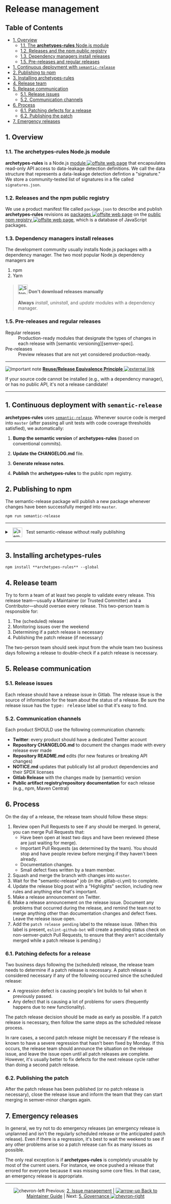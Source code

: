# Release management

## Table of Contents

<!-- ⛔️ AUTO-GENERATED-CONTENT:START (TOC:excludeText=Table of Contents) -->

-   [1. Overview](#1-overview)
    -   [1.1. The **archetypes-rules** Node.js module](#11-the-archetypes-rulessignatures-nodejs-module)
    -   [1.2. Releases and the npm public registry](#12-releases-and-the-npm-public-registry)
    -   [1.3. Dependency managers install releases](#13-dependency-managers-install-releases)
    -   [1.5. Pre-releases and regular releases](#15-pre-releases-and-regular-releases)
-   [1. Continuous deployment with `semantic-release`](#1-continuous-deployment-with-semantic-release)
-   [2. Publishing to npm](#2-publishing-to-npm)
-   [3. Installing archetypes-rules](#3-installing-archetypes-rulessignatures)
-   [4. Release team](#4-release-team)
-   [5. Release communication](#5-release-communication)
    -   [5.1. Release issues](#51-release-issues)
    -   [5.2. Communication channels](#52-communication-channels)
-   [6. Process](#6-process)
    -   [6.1. Patching defects for a release](#61-patching-defects-for-a-release)
    -   [6.2. Publishing the patch](#62-publishing-the-patch)
-   [7. Emergency releases](#7-emergency-releases)

<!-- ⛔️ AUTO-GENERATED-CONTENT:END -->

## 1. Overview

### 1.1. The **archetypes-rules** Node.js module

**archetypes-rules** is a Node.js [module
![offsite web page][octicon-link-external]][npmjs-about-modules-doc] that
encapsulates read-only API access to data-leakage detection definitions. We call
the data structure that represents a data-leakage detection defintion a
"signature." We store a community-tested list of signatures in a file called
`signatures.json`.

### 1.2. Releases and the npm public registry

We use a product manifest file called `package.json` to describe and publish
**archetypes-rules** revisions as [packages
![offsite web page][octicon-link-external]][npmjs-about-packages-doc] on the
[public npm registry
![offsite web page][octicon-link-external]][npmjs-public-registry-doc], which is
a database of JavaScript packages.

### 1.3. Dependency managers install releases

The development community usually installs Node.js packages with a dependency
manager. The two most popular Node.js dependency managers are

1.  npm
1.  Yarn

> <h4><img alt="Stop!" height="30" src="https://cdnjs.cloudflare.com/ajax/libs/octicons/8.3.0/svg/stop.svg" valign="bottom" width="30"> Don't download releases manually</h4>
>
> **Always** _install_, _uninstall_, and _update_ modules with a dependency
> manager.

### 1.5. Pre-releases and regular releases

<dl>
  <dt>Regular releases</dt>
  <dd>Production-ready modules that designate the
  types of changes in each release with [semantic versioning][semver-spec].</dd>
  <dt>Pre-releases</dt>
  <dd>Preview releases that are not yet considered production-ready.</dd>
</dl>

* * *

![Important note][octicon-alert]
[**Reuse/Release Equivalence Principle** ![external link][octicon-link-external]](http://wiki.c2.com/?ReuseReleaseEquivalencePrinciple)

If your source code cannot be installed (e.g., with a dependency manager), or
has no public API, it's not a release candidate!

* * *

## 1. Continuous deployment with `semantic-release`

**archetypes-rules** uses [`semantic-release`][semantic-release-readme].
Whenever source code is merged into `master` (after passing all unit tests with
code coverage thresholds satisfied), we automatically:

1.  **Bump the semantic version** of **archetypes-rules** (based on conventional
    commits).

1.  **Update the CHANGELOG.md** file.

1.  **Generate release notes**.

1.  **Publish** the **archetypes-rules** to the public npm registry.

## 2. Publishing to npm

The semantic-release package will publish a new package whenever changes have
been successfully merged into `master`.

```shell
npm run semantic-release
```

* * *

<details>

<summary><img src="https://cdnjs.cloudflare.com/ajax/libs/octicons/8.3.0/svg/beaker.svg" height="30" width="30" alt="semantic-release dry-runs" valign="middle" hspace="8"> Test semantic-release without really publishing</summary>

Open a Terminal and change into your **archetypes-rules** directory.

Then run:

```shell
npm run semantic-release -- --dry-run
```

The `--dry-run` option executes semantic-release without actually publishing
anything. You should see output similar to this:

```shell
> archetypes-rules@0.0.0 semantic-release /Users/username/Projects/gitlab/archetypes-rules/signatures
> semantic-release "--dry-run"

[8:00:23 PM] [semantic-release] › ℹ  Running semantic-release version 15.13.3
[8:00:23 PM] [semantic-release] › ✔  Loaded plugin "verifyConditions" from "@semantic-release/changelog"
[8:00:23 PM] [semantic-release] › ✔  Loaded plugin "verifyConditions" from "@semantic-release/gitlab"
[8:00:23 PM] [semantic-release] › ✔  Loaded plugin "verifyConditions" from "@semantic-release/npm"
[8:00:23 PM] [semantic-release] › ✔  Loaded plugin "analyzeCommits" from "@semantic-release/commit-analyzer"
[8:00:23 PM] [semantic-release] › ✔  Loaded plugin "generateNotes" from "@semantic-release/release-notes-generator"
[8:00:23 PM] [semantic-release] › ✔  Loaded plugin "publish" from "@semantic-release/gitlab"
[8:00:23 PM] [semantic-release] › ✔  Loaded plugin "publish" from "@semantic-release/npm"
[8:00:23 PM] [semantic-release] › ℹ  This test run was triggered on the branch 1-api-signatures, while semantic-release is configured to only publish from master, therefore a new version won’t be published.
```

</details>

* * *

## 3. Installing archetypes-rules

```shell
npm install **archetypes-rules** --global
```

## 4. Release team

Try to form a team of at least two people to validate every release. This
release team—usually a Maintainer (or Trusted Committer) and a
Contributor—should oversee every release. This two-person team is responsible
for:

1.  The (scheduled) release
1.  Monitoring issues over the weekend
1.  Determining if a patch release is necessary
1.  Publishing the patch release (if necessary)

The two-person team should seek input from the whole team two business days
following a release to double-check if a patch release is necessary.

## 5. Release communication

### 5.1. Release issues

Each release should have a release issue in Gitlab. The release issue is the
source of information for the team about the status of a release. Be sure the
release issue has the <kbd>type: release</kbd> label so that it's easy to find.

### 5.2. Communication channels

Each product SHOULD use the following communication channels:

-   **Twitter**: every product should have a dedicated Twitter account
-   **Repository CHANGELOG.md** to document the changes made with every release
    ever made
-   **Repository README.md** edits (for new features or breaking API changes)
-   **NOTICE.md** updates that publically list all product dependencies and their
    SPDX licenses
-   **Gitlab Release** with the changes made by (semantic) version
-   **Public artifact registry/repository documentation** for each release (e.g.,
    npm, Maven Central)

## 6. Process

On the day of a release, the release team should follow these steps:

1.  Review open Pull Requests to see if any should be merged. In general, you
    can merge Pull Requests that:
    -   Have been open at least two days and have been reviewed (these are just
        waiting for merge).
    -   Important Pull Requests (as determined by the team). You should stop and
        have people review before merging if they haven't been already.
    -   Documentation changes.
    -   Small defect fixes written by a team member.
1.  Squash and merge the branch with changes into `master`.
1.  Wait for the "semantic-release" job (in the .gitlab-ci.yml) to complete.
1.  Update the release blog post with a "Highlights" section, including new
    rules and anything else that's important.
1.  Make a release announcement on Twitter.
1.  Make a release announcement on the release issue. Document any problems that
    occurred during the release, and remind the team not to merge anything other
    than documentation changes and defect fixes. Leave the release issue open.
1.  Add the `patch release pending` label to the release issue. (When this label
    is present, `eslint-github-bot` will create a pending status check on
    non-semver-patch Pull Requests, to ensure that they aren't accidentally
    merged while a patch release is pending.)

### 6.1. Patching defects for a release

Two business days following the (scheduled) release, the release team needs to
determine if a patch release is necessary. A patch release is considered
necessary if any of the following occurred since the scheduled release:

-   A regression defect is causing people's lint builds to fail when it previously
    passed.
-   Any defect that is causing a lot of problems for users (frequently happens due
    to new functionality).

The patch release decision should be made as early as possible. If a patch
release is necessary, then follow the same steps as the scheduled release
process.

In rare cases, a second patch release might be necessary if the release is known
to have a severe regression that hasn't been fixed by Monday. If this occurs,
the release team should announce the situation on the release issue, and leave
the issue open until all patch releases are complete. However, it's usually
better to fix defects for the next release cycle rather than doing a second
patch release.

### 6.2. Publishing the patch

After the patch release has been published (or no patch release is necessary),
close the release issue and inform the team that they can start merging in
semver-minor changes again.

## 7. Emergency releases

In general, we try not to do emergency releases (an emergency release is
unplanned and isn't the regularly scheduled release or the anticipated patch
release). Even if there is a regression, it's best to wait the weekend to see if
any other problems arise so a patch release can fix as many issues as possible.

The only real exception is if **archetypes-rules** is completely unusable by
most of the current users. For instance, we once pushed a release that errored
for everyone because it was missing some core files. In that case, an emergency
release is appropriate.

* * *

<nav align="center">

![chevron-left][octicon-chevron-left] Previous:
[2. Issue management](/docs/maintainer-guide/issues.md) \|
[![arrow-up][octicon-arrow-up] Back to Maintainer Guide](/docs/maintainer-guide/#readme)
| Next:
[5. Governance ![chevron-right][octicon-chevron-right]](/docs/maintainer-guide/governance.md)

</nav>

[semantic-release-readme]: https://github.com/semantic-release/semantic-release#readme

<!-- ⛔️ Do not remove this comment or anything below it ⛔️  -->

<!-- Documentation links -->

[npmjs-about-modules-doc]: https://docs.npmjs.com/about-packages-and-modules#about-modules

[npmjs-about-packages-doc]: https://docs.npmjs.com/about-packages-and-modules#about-packages

[npmjs-public-registry-doc]: https://docs.npmjs.com/about-the-public-npm-registry

[semver-spec]: https://semver.org "Semantic Versioning 2.0.0 specification"

[octicon-alert]: https://cdnjs.cloudflare.com/ajax/libs/octicons/8.3.0/svg/alert.svg

[octicon-arrow-down]: https://cdnjs.cloudflare.com/ajax/libs/octicons/8.3.0/svg/arrow-down.svg

[octicon-arrow-left]: https://cdnjs.cloudflare.com/ajax/libs/octicons/8.3.0/svg/arrow-left.svg

[octicon-arrow-right]: https://cdnjs.cloudflare.com/ajax/libs/octicons/8.3.0/svg/arrow-right.svg

[octicon-arrow-small-down]: https://cdnjs.cloudflare.com/ajax/libs/octicons/8.3.0/svg/arrow-small-down.svg

[octicon-arrow-small-left]: https://cdnjs.cloudflare.com/ajax/libs/octicons/8.3.0/svg/arrow-small-left.svg

[octicon-arrow-small-right]: https://cdnjs.cloudflare.com/ajax/libs/octicons/8.3.0/svg/arrow-small-right.svg

[octicon-arrow-small-up]: https://cdnjs.cloudflare.com/ajax/libs/octicons/8.3.0/svg/arrow-small-up.svg

[octicon-arrow-up]: https://cdnjs.cloudflare.com/ajax/libs/octicons/8.3.0/svg/arrow-up.svg

[octicon-beaker]: https://cdnjs.cloudflare.com/ajax/libs/octicons/8.3.0/svg/beaker.svg

[octicon-bell]: https://cdnjs.cloudflare.com/ajax/libs/octicons/8.3.0/svg/bell.svg

[octicon-bold]: https://cdnjs.cloudflare.com/ajax/libs/octicons/8.3.0/svg/bold.svg

[octicon-book]: https://cdnjs.cloudflare.com/ajax/libs/octicons/8.3.0/svg/book.svg

[octicon-bookmark]: https://cdnjs.cloudflare.com/ajax/libs/octicons/8.3.0/svg/bookmark.svg

[octicon-briefcase]: https://cdnjs.cloudflare.com/ajax/libs/octicons/8.3.0/svg/briefcase.svg

[octicon-broadcast]: https://cdnjs.cloudflare.com/ajax/libs/octicons/8.3.0/svg/broadcast.svg

[octicon-browser]: https://cdnjs.cloudflare.com/ajax/libs/octicons/8.3.0/svg/browser.svg

[octicon-bug]: https://cdnjs.cloudflare.com/ajax/libs/octicons/8.3.0/svg/bug.svg

[octicon-calendar]: https://cdnjs.cloudflare.com/ajax/libs/octicons/8.3.0/svg/calendar.svg

[octicon-check]: https://cdnjs.cloudflare.com/ajax/libs/octicons/8.3.0/svg/check.svg

[octicon-checklist]: https://cdnjs.cloudflare.com/ajax/libs/octicons/8.3.0/svg/checklist.svg

[octicon-chevron-down]: https://cdnjs.cloudflare.com/ajax/libs/octicons/8.3.0/svg/chevron-down.svg

[octicon-chevron-left]: https://cdnjs.cloudflare.com/ajax/libs/octicons/8.3.0/svg/chevron-left.svg

[octicon-chevron-right]: https://cdnjs.cloudflare.com/ajax/libs/octicons/8.3.0/svg/chevron-right.svg

[octicon-chevron-up]: https://cdnjs.cloudflare.com/ajax/libs/octicons/8.3.0/svg/chevron-up.svg

[octicon-circle-slash]: https://cdnjs.cloudflare.com/ajax/libs/octicons/8.3.0/svg/circle-slash.svg

[octicon-circuit-board]: https://cdnjs.cloudflare.com/ajax/libs/octicons/8.3.0/svg/circuit-board.svg

[octicon-clippy]: https://cdnjs.cloudflare.com/ajax/libs/octicons/8.3.0/svg/clippy.svg

[octicon-clock]: https://cdnjs.cloudflare.com/ajax/libs/octicons/8.3.0/svg/clock.svg

[octicon-cloud-download]: https://cdnjs.cloudflare.com/ajax/libs/octicons/8.3.0/svg/cloud-download.svg

[octicon-cloud-upload]: https://cdnjs.cloudflare.com/ajax/libs/octicons/8.3.0/svg/cloud-upload.svg

[octicon-code]: https://cdnjs.cloudflare.com/ajax/libs/octicons/8.3.0/svg/code.svg

[octicon-comment-discussion]: https://cdnjs.cloudflare.com/ajax/libs/octicons/8.3.0/svg/comment-discussion.svg

[octicon-comment]: https://cdnjs.cloudflare.com/ajax/libs/octicons/8.3.0/svg/comment.svg

[octicon-credit-card]: https://cdnjs.cloudflare.com/ajax/libs/octicons/8.3.0/svg/credit-card.svg

[octicon-dash]: https://cdnjs.cloudflare.com/ajax/libs/octicons/8.3.0/svg/dash.svg

[octicon-dashboard]: https://cdnjs.cloudflare.com/ajax/libs/octicons/8.3.0/svg/dashboard.svg

[octicon-database]: https://cdnjs.cloudflare.com/ajax/libs/octicons/8.3.0/svg/database.svg

[octicon-desktop-download]: https://cdnjs.cloudflare.com/ajax/libs/octicons/8.3.0/svg/desktop-download.svg

[octicon-device-camera-video]: https://cdnjs.cloudflare.com/ajax/libs/octicons/8.3.0/svg/device-camera-video.svg

[octicon-device-camera]: https://cdnjs.cloudflare.com/ajax/libs/octicons/8.3.0/svg/device-camera.svg

[octicon-device-desktop]: https://cdnjs.cloudflare.com/ajax/libs/octicons/8.3.0/svg/device-desktop.svg

[octicon-device-mobile]: https://cdnjs.cloudflare.com/ajax/libs/octicons/8.3.0/svg/device-mobile.svg

[octicon-diff-added]: https://cdnjs.cloudflare.com/ajax/libs/octicons/8.3.0/svg/diff-added.svg

[octicon-diff-ignored]: https://cdnjs.cloudflare.com/ajax/libs/octicons/8.3.0/svg/diff-ignored.svg

[octicon-diff-modified]: https://cdnjs.cloudflare.com/ajax/libs/octicons/8.3.0/svg/diff-modified.svg

[octicon-diff-removed]: https://cdnjs.cloudflare.com/ajax/libs/octicons/8.3.0/svg/diff-removed.svg

[octicon-diff-renamed]: https://cdnjs.cloudflare.com/ajax/libs/octicons/8.3.0/svg/diff-renamed.svg

[octicon-diff]: https://cdnjs.cloudflare.com/ajax/libs/octicons/8.3.0/svg/diff.svg

[octicon-ellipses]: https://cdnjs.cloudflare.com/ajax/libs/octicons/8.3.0/svg/ellipses.svg

[octicon-ellipsis]: https://cdnjs.cloudflare.com/ajax/libs/octicons/8.3.0/svg/ellipsis.svg

[octicon-eye]: https://cdnjs.cloudflare.com/ajax/libs/octicons/8.3.0/svg/eye.svg

[octicon-file-binary]: https://cdnjs.cloudflare.com/ajax/libs/octicons/8.3.0/svg/file-binary.svg

[octicon-file-code]: https://cdnjs.cloudflare.com/ajax/libs/octicons/8.3.0/svg/file-code.svg

[octicon-file-directory]: https://cdnjs.cloudflare.com/ajax/libs/octicons/8.3.0/svg/file-directory.svg

[octicon-file-media]: https://cdnjs.cloudflare.com/ajax/libs/octicons/8.3.0/svg/file-media.svg

[octicon-file-pdf]: https://cdnjs.cloudflare.com/ajax/libs/octicons/8.3.0/svg/file-pdf.svg

[octicon-file-submodule]: https://cdnjs.cloudflare.com/ajax/libs/octicons/8.3.0/svg/file-submodule.svg

[octicon-file-symlink-directory]: https://cdnjs.cloudflare.com/ajax/libs/octicons/8.3.0/svg/file-symlink-directory.svg

[octicon-file-symlink-file]: https://cdnjs.cloudflare.com/ajax/libs/octicons/8.3.0/svg/file-symlink-file.svg

[octicon-file-text]: https://cdnjs.cloudflare.com/ajax/libs/octicons/8.3.0/svg/file-text.svg

[octicon-file-zip]: https://cdnjs.cloudflare.com/ajax/libs/octicons/8.3.0/svg/file-zip.svg

[octicon-file]: https://cdnjs.cloudflare.com/ajax/libs/octicons/8.3.0/svg/file.svg

[octicon-flame]: https://cdnjs.cloudflare.com/ajax/libs/octicons/8.3.0/svg/flame.svg

[octicon-fold]: https://cdnjs.cloudflare.com/ajax/libs/octicons/8.3.0/svg/fold.svg

[octicon-gear]: https://cdnjs.cloudflare.com/ajax/libs/octicons/8.3.0/svg/gear.svg

[octicon-gift]: https://cdnjs.cloudflare.com/ajax/libs/octicons/8.3.0/svg/gift.svg

[octicon-gist-secret]: https://cdnjs.cloudflare.com/ajax/libs/octicons/8.3.0/svg/gist-secret.svg

[octicon-gist]: https://cdnjs.cloudflare.com/ajax/libs/octicons/8.3.0/svg/gist.svg

[octicon-git-branch]: https://cdnjs.cloudflare.com/ajax/libs/octicons/8.3.0/svg/git-branch.svg

[octicon-git-commit]: https://cdnjs.cloudflare.com/ajax/libs/octicons/8.3.0/svg/git-commit.svg

[octicon-git-compare]: https://cdnjs.cloudflare.com/ajax/libs/octicons/8.3.0/svg/git-compare.svg

[octicon-git-merge]: https://cdnjs.cloudflare.com/ajax/libs/octicons/8.3.0/svg/git-merge.svg

[octicon-git-pull-request]: https://cdnjs.cloudflare.com/ajax/libs/octicons/8.3.0/svg/git-pull-request.svg

[octicon-globe]: https://cdnjs.cloudflare.com/ajax/libs/octicons/8.3.0/svg/globe.svg

[octicon-grabber]: https://cdnjs.cloudflare.com/ajax/libs/octicons/8.3.0/svg/grabber.svg

[octicon-graph]: https://cdnjs.cloudflare.com/ajax/libs/octicons/8.3.0/svg/graph.svg

[octicon-heart]: https://cdnjs.cloudflare.com/ajax/libs/octicons/8.3.0/svg/heart.svg

[octicon-history]: https://cdnjs.cloudflare.com/ajax/libs/octicons/8.3.0/svg/history.svg

[octicon-home]: https://cdnjs.cloudflare.com/ajax/libs/octicons/8.3.0/svg/home.svg

[octicon-horizontal-rule]: https://cdnjs.cloudflare.com/ajax/libs/octicons/8.3.0/svg/horizontal-rule.svg

[octicon-hubot]: https://cdnjs.cloudflare.com/ajax/libs/octicons/8.3.0/svg/hubot.svg

[octicon-inbox]: https://cdnjs.cloudflare.com/ajax/libs/octicons/8.3.0/svg/inbox.svg

[octicon-info]: https://cdnjs.cloudflare.com/ajax/libs/octicons/8.3.0/svg/info.svg

[octicon-issue-closed]: https://cdnjs.cloudflare.com/ajax/libs/octicons/8.3.0/svg/issue-closed.svg

[octicon-issue-opened]: https://cdnjs.cloudflare.com/ajax/libs/octicons/8.3.0/svg/issue-opened.svg

[octicon-issue-reopened]: https://cdnjs.cloudflare.com/ajax/libs/octicons/8.3.0/svg/issue-reopened.svg

[octicon-italic]: https://cdnjs.cloudflare.com/ajax/libs/octicons/8.3.0/svg/italic.svg

[octicon-jersey]: https://cdnjs.cloudflare.com/ajax/libs/octicons/8.3.0/svg/jersey.svg

[octicon-key]: https://cdnjs.cloudflare.com/ajax/libs/octicons/8.3.0/svg/key.svg

[octicon-keyboard]: https://cdnjs.cloudflare.com/ajax/libs/octicons/8.3.0/svg/keyboard.svg

[octicon-law]: https://cdnjs.cloudflare.com/ajax/libs/octicons/8.3.0/svg/law.svg

[octicon-light-bulb]: https://cdnjs.cloudflare.com/ajax/libs/octicons/8.3.0/svg/light-bulb.svg

[octicon-link-external]: https://cdnjs.cloudflare.com/ajax/libs/octicons/8.3.0/svg/link-external.svg

[octicon-link]: https://cdnjs.cloudflare.com/ajax/libs/octicons/8.3.0/svg/link.svg

[octicon-list-ordered]: https://cdnjs.cloudflare.com/ajax/libs/octicons/8.3.0/svg/list-ordered.svg

[octicon-list-unordered]: https://cdnjs.cloudflare.com/ajax/libs/octicons/8.3.0/svg/list-unordered.svg

[octicon-location]: https://cdnjs.cloudflare.com/ajax/libs/octicons/8.3.0/svg/location.svg

[octicon-lock]: https://cdnjs.cloudflare.com/ajax/libs/octicons/8.3.0/svg/lock.svg

[octicon-logo-gist]: https://cdnjs.cloudflare.com/ajax/libs/octicons/8.3.0/svg/logo-gist.svg

[octicon-logo-github]: https://cdnjs.cloudflare.com/ajax/libs/octicons/8.3.0/svg/logo-github.svg

[octicon-mail-read]: https://cdnjs.cloudflare.com/ajax/libs/octicons/8.3.0/svg/mail-read.svg

[octicon-mail-reply]: https://cdnjs.cloudflare.com/ajax/libs/octicons/8.3.0/svg/mail-reply.svg

[octicon-mail]: https://cdnjs.cloudflare.com/ajax/libs/octicons/8.3.0/svg/mail.svg

[octicon-mark-github]: https://cdnjs.cloudflare.com/ajax/libs/octicons/8.3.0/svg/mark-github.svg

[octicon-markdown]: https://cdnjs.cloudflare.com/ajax/libs/octicons/8.3.0/svg/markdown.svg

[octicon-megaphone]: https://cdnjs.cloudflare.com/ajax/libs/octicons/8.3.0/svg/megaphone.svg

[octicon-mention]: https://cdnjs.cloudflare.com/ajax/libs/octicons/8.3.0/svg/mention.svg

[octicon-milestone]: https://cdnjs.cloudflare.com/ajax/libs/octicons/8.3.0/svg/milestone.svg

[octicon-mirror]: https://cdnjs.cloudflare.com/ajax/libs/octicons/8.3.0/svg/mirror.svg

[octicon-mortar-board]: https://cdnjs.cloudflare.com/ajax/libs/octicons/8.3.0/svg/mortar-board.svg

[octicon-mute]: https://cdnjs.cloudflare.com/ajax/libs/octicons/8.3.0/svg/mute.svg

[octicon-no-newline]: https://cdnjs.cloudflare.com/ajax/libs/octicons/8.3.0/svg/no-newline.svg

[octicon-octoface]: https://cdnjs.cloudflare.com/ajax/libs/octicons/8.3.0/svg/octoface.svg

[octicon-organization]: https://cdnjs.cloudflare.com/ajax/libs/octicons/8.3.0/svg/organization.svg

[octicon-package]: https://cdnjs.cloudflare.com/ajax/libs/octicons/8.3.0/svg/package.svg

[octicon-paintcan]: https://cdnjs.cloudflare.com/ajax/libs/octicons/8.3.0/svg/paintcan.svg

[octicon-pencil]: https://cdnjs.cloudflare.com/ajax/libs/octicons/8.3.0/svg/pencil.svg

[octicon-person]: https://cdnjs.cloudflare.com/ajax/libs/octicons/8.3.0/svg/person.svg

[octicon-pin]: https://cdnjs.cloudflare.com/ajax/libs/octicons/8.3.0/svg/pin.svg

[octicon-plug]: https://cdnjs.cloudflare.com/ajax/libs/octicons/8.3.0/svg/plug.svg

[octicon-plus-small]: https://cdnjs.cloudflare.com/ajax/libs/octicons/8.3.0/svg/plus-small.svg

[octicon-plus]: https://cdnjs.cloudflare.com/ajax/libs/octicons/8.3.0/svg/plus.svg

[octicon-primitive-dot]: https://cdnjs.cloudflare.com/ajax/libs/octicons/8.3.0/svg/primitive-dot.svg

[octicon-primitive-square]: https://cdnjs.cloudflare.com/ajax/libs/octicons/8.3.0/svg/primitive-square.svg

[octicon-pulse]: https://cdnjs.cloudflare.com/ajax/libs/octicons/8.3.0/svg/pulse.svg

[octicon-question]: https://cdnjs.cloudflare.com/ajax/libs/octicons/8.3.0/svg/question.svg

[octicon-quote]: https://cdnjs.cloudflare.com/ajax/libs/octicons/8.3.0/svg/quote.svg

[octicon-radio-tower]: https://cdnjs.cloudflare.com/ajax/libs/octicons/8.3.0/svg/radio-tower.svg

[octicon-reply]: https://cdnjs.cloudflare.com/ajax/libs/octicons/8.3.0/svg/reply.svg

[octicon-repo-clone]: https://cdnjs.cloudflare.com/ajax/libs/octicons/8.3.0/svg/repo-clone.svg

[octicon-repo-force-push]: https://cdnjs.cloudflare.com/ajax/libs/octicons/8.3.0/svg/repo-force-push.svg

[octicon-repo-forked]: https://cdnjs.cloudflare.com/ajax/libs/octicons/8.3.0/svg/repo-forked.svg

[octicon-repo-pull]: https://cdnjs.cloudflare.com/ajax/libs/octicons/8.3.0/svg/repo-pull.svg

[octicon-repo-push]: https://cdnjs.cloudflare.com/ajax/libs/octicons/8.3.0/svg/repo-push.svg

[octicon-repo]: https://cdnjs.cloudflare.com/ajax/libs/octicons/8.3.0/svg/repo.svg

[octicon-rocket]: https://cdnjs.cloudflare.com/ajax/libs/octicons/8.3.0/svg/rocket.svg

[octicon-rss]: https://cdnjs.cloudflare.com/ajax/libs/octicons/8.3.0/svg/rss.svg

[octicon-ruby]: https://cdnjs.cloudflare.com/ajax/libs/octicons/8.3.0/svg/ruby.svg

[octicon-search]: https://cdnjs.cloudflare.com/ajax/libs/octicons/8.3.0/svg/search.svg

[octicon-server]: https://cdnjs.cloudflare.com/ajax/libs/octicons/8.3.0/svg/server.svg

[octicon-settings]: https://cdnjs.cloudflare.com/ajax/libs/octicons/8.3.0/svg/settings.svg

[octicon-shield]: https://cdnjs.cloudflare.com/ajax/libs/octicons/8.3.0/svg/shield.svg

[octicon-sign-in]: https://cdnjs.cloudflare.com/ajax/libs/octicons/8.3.0/svg/sign-in.svg

[octicon-sign-out]: https://cdnjs.cloudflare.com/ajax/libs/octicons/8.3.0/svg/sign-out.svg

[octicon-smiley]: https://cdnjs.cloudflare.com/ajax/libs/octicons/8.3.0/svg/smiley.svg

[octicon-squirrel]: https://cdnjs.cloudflare.com/ajax/libs/octicons/8.3.0/svg/squirrel.svg

[octicon-star]: https://cdnjs.cloudflare.com/ajax/libs/octicons/8.3.0/svg/star.svg

[octicon-stop]: https://cdnjs.cloudflare.com/ajax/libs/octicons/8.3.0/svg/stop.svg

[octicon-sync]: https://cdnjs.cloudflare.com/ajax/libs/octicons/8.3.0/svg/sync.svg

[octicon-tag]: https://cdnjs.cloudflare.com/ajax/libs/octicons/8.3.0/svg/tag.svg

[octicon-tasklist]: https://cdnjs.cloudflare.com/ajax/libs/octicons/8.3.0/svg/tasklist.svg

[octicon-telescope]: https://cdnjs.cloudflare.com/ajax/libs/octicons/8.3.0/svg/telescope.svg

[octicon-terminal]: https://cdnjs.cloudflare.com/ajax/libs/octicons/8.3.0/svg/terminal.svg

[octicon-text-size]: https://cdnjs.cloudflare.com/ajax/libs/octicons/8.3.0/svg/text-size.svg

[octicon-three-bars]: https://cdnjs.cloudflare.com/ajax/libs/octicons/8.3.0/svg/three-bars.svg

[octicon-thumbsdown]: https://cdnjs.cloudflare.com/ajax/libs/octicons/8.3.0/svg/thumbsdown.svg

[octicon-thumbsup]: https://cdnjs.cloudflare.com/ajax/libs/octicons/8.3.0/svg/thumbsup.svg

[octicon-tools]: https://cdnjs.cloudflare.com/ajax/libs/octicons/8.3.0/svg/tools.svg

[octicon-trashcan]: https://cdnjs.cloudflare.com/ajax/libs/octicons/8.3.0/svg/trashcan.svg

[octicon-triangle-down]: https://cdnjs.cloudflare.com/ajax/libs/octicons/8.3.0/svg/triangle-down.svg

[octicon-triangle-left]: https://cdnjs.cloudflare.com/ajax/libs/octicons/8.3.0/svg/triangle-left.svg

[octicon-triangle-right]: https://cdnjs.cloudflare.com/ajax/libs/octicons/8.3.0/svg/triangle-right.svg

[octicon-triangle-up]: https://cdnjs.cloudflare.com/ajax/libs/octicons/8.3.0/svg/triangle-up.svg

[octicon-unfold]: https://cdnjs.cloudflare.com/ajax/libs/octicons/8.3.0/svg/unfold.svg

[octicon-unmute]: https://cdnjs.cloudflare.com/ajax/libs/octicons/8.3.0/svg/unmute.svg

[octicon-unverified]: https://cdnjs.cloudflare.com/ajax/libs/octicons/8.3.0/svg/unverified.svg

[octicon-verified]: https://cdnjs.cloudflare.com/ajax/libs/octicons/8.3.0/svg/verified.svg

[octicon-versions]: https://cdnjs.cloudflare.com/ajax/libs/octicons/8.3.0/svg/versions.svg

[octicon-watch]: https://cdnjs.cloudflare.com/ajax/libs/octicons/8.3.0/svg/watch.svg

[octicon-x]: https://cdnjs.cloudflare.com/ajax/libs/octicons/8.3.0/svg/x.svg
